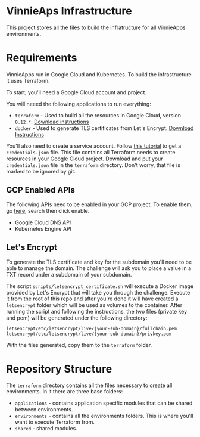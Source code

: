# VinnieAps Infrastructure

This project stores all the files to build the infratructure for all VinnieApps environments.

# Requirements

VinnieApps run in Google Cloud and Kubernetes.
To build the infrastructure it uses Terraform.

To start, you'll need a Google Cloud account and project.

You will neeed the following applications to run everything:

- `terraform` - Used to build all the resources in Google Cloud, version `0.12.*`. [Download instructions](https://www.terraform.io/downloads.html)
- `docker` - Used to generate TLS certificates from Let's Encrypt. [Download Instructions](https://www.docker.com/products/developer-tools)

You'll also need to create a service account.
Follow [this tutorial](https://cloud.google.com/iam/docs/creating-managing-service-account-keys) to get a `credentials.json` file.
This file contains all Terraform needs to create resources in your Google Cloud project.
Download and put your `credentials.json` file in the `terraform` directory.
Don't worry, that file is marked to be ignored by git.

## GCP Enabled APIs

The following APIs need to be enabled in your GCP project.
To enable them, go [here](https://console.cloud.google.com/apis/library), search then click enable.

- Google Cloud DNS API
- Kubernetes Engine API

## Let's Encrypt

To generate the TLS certificate and key for the subdomain you'll need to be able to manage the domain.
The challenge will ask you to place a value in a TXT record under a subdomain of your subdomain.

The script `scripts/letsencrypt_certificate.sh` will execute a Docker image provided by Let's Encrypt that will take you through the challenge.
Execute it from the root of this repo and after you're done it will have created a `letsencrypt` folder which will be used as volumes to the container.
After running the script and following the instructions, the two files (private key and pem) will be generated under the following directory:

```
letsencrypt/etc/letsencrypt/live/{your-sub-domain}/fullchain.pem
letsencrypt/etc/letsencrypt/live/{your-sub-domain}/privkey.pem
```

With the files generated, copy them to the `terraform` folder.

# Repository Structure

The `terraform` directory contains all the files necessary to create all environments.
In it there are three base folders:

- `applications` - contains application specific modules that can be shared between environments.
- `environments` - contains all the environments folders. This is where you'll want to execute Terraform from.
- `shared` - shared modules.
